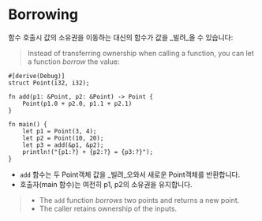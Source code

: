 # Borrowing

함수 호출시 값의 소유권을 이동하는 대신의 함수가 값을 _빌려_올 수 있습니다:
> Instead of transferring ownership when calling a function, you can let a
> function _borrow_ the value:

```rust,editable
#[derive(Debug)]
struct Point(i32, i32);

fn add(p1: &Point, p2: &Point) -> Point {
    Point(p1.0 + p2.0, p1.1 + p2.1)
}

fn main() {
    let p1 = Point(3, 4);
    let p2 = Point(10, 20);
    let p3 = add(&p1, &p2);
    println!("{p1:?} + {p2:?} = {p3:?}");
}
```

* `add` 함수는 두 Point객체 값을 _빌려_오와서 새로운 Point객체를 반환합니다.
* 호출자(main 함수)는 여전히 p1, p2의 소유권을 유지합니다.
> * The `add` function _borrows_ two points and returns a new point.
> * The caller retains ownership of the inputs.
